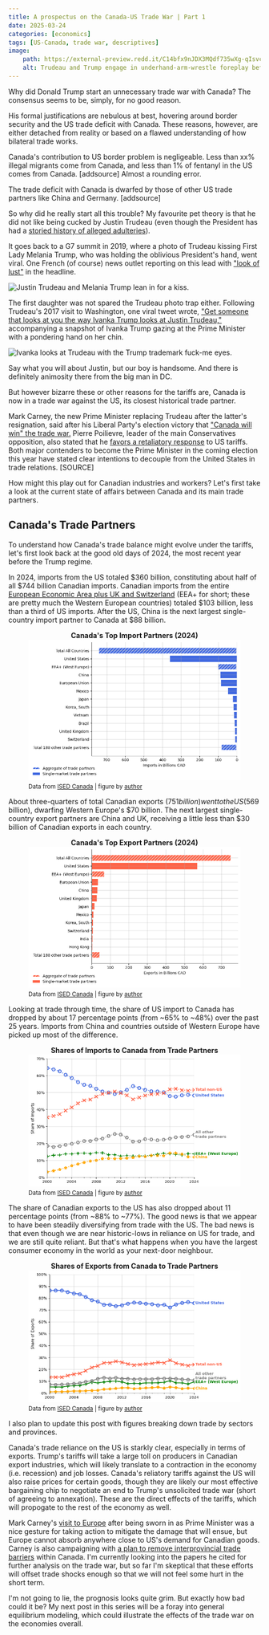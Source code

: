 ```yaml
---
title: A prospectus on the Canada-US Trade War | Part 1
date: 2025-03-24
categories: [economics]
tags: [US-Canada, trade war, descriptives]
image:
    path: https://external-preview.redd.it/C14bfx9nJDX3MQdf735wXg-qIsvc4gAjxjesPTgDq8E.jpg?width=1080&crop=smart&auto=webp&s=49af13c4bf2f90bb356db05ae3fbac80cf47831e
    alt: Trudeau and Trump engage in underhand-arm-wrestle foreplay before the trade war.
---
```


<!-- https://chirpy.cotes.page/posts/text-and-typography/ -->
<!-- https://github.com/cotes2020/jekyll-theme-chirpy/blob/master/_posts/2019-08-08-text-and-typography.md?plain=1#L102 -->

Why did Donald Trump start an unnecessary trade war with Canada? The consensus seems to be, simply, for no good reason.

His formal justifications are nebulous at best, hovering around border security and the US trade deficit with Canada. These reasons, however, are either detached from reality or based on a flawed understanding of how bilateral trade works.

Canada's contribution to US border problem is negligeable. Less than xx% illegal migrants come from Canada, and less than 1% of fentanyl in the US comes from Canada. [addsource] Almost a rounding error.

The trade deficit with Canada is dwarfed by those of other US trade partners like China and Germany. [addsource]

So why did he really start all this trouble? My favourite pet theory is that he did not like being cucked by Justin Trudeau (even though the President has had a [storied history of alleged adulteries](https://www.businessinsider.com/trump-melania-stormy-daniels-affairs-marriages-timeline-2018-3)).

It goes back to a G7 summit in 2019, where a photo of Trudeau kissing First Lady Melania Trump, who was holding the oblivious President's hand, went viral. One French (of course) news outlet reporting on this lead with ["look of lust"](https://www.france24.com/en/20190827-papers-indonesia-names-new-capital-borneo-israel-lebanon-melania-trudeau-g7-photo) in the headline.

![Justin Trudeau and Melania Trump lean in for a kiss.](https://github.com/user-attachments/assets/5d8a43b6-657d-483d-97ab-13966278c6e4)


The first daughter was not spared the Trudeau photo trap either. Following Trudeau's 2017 visit to Washington, one viral tweet wrote, ["Get someone that looks at you the way Ivanka Trump looks at Justin Trudeau,"](https://x.com/Phil_Lewis_/status/831280292379910144?t=EAPxWbPN6pyIdn-oeZOecQ&s=19) accompanying a snapshot of Ivanka Trump gazing at the Prime Minister with a pondering hand on her chin.

![Ivanka looks at Trudeau with the Trump trademark fuck-me eyes.](https://github.com/user-attachments/assets/4b67b532-9ce9-4f73-9ca3-a5631cd5c578)

Say what you will about Justin, but our boy is handsome. And there is definitely animosity there from the big man in DC.

But however bizarre these or other reasons for the tariffs are, Canada is now in a trade war against the US, its closest historical trade partner.

Mark Carney, the new Prime Minister replacing Trudeau after the latter's resignation, said after his Liberal Party's election victory that ["Canada will win" the trade war.](https://www.bbc.com/news/articles/c36wkg47z1po.amp) Pierre Poilievre, leader of the main Conservatives opposition, also stated that he [favors a retaliatory response](https://youtube.com/shorts/4ZP7V5cxKPs?si=hMU9ef43AnjcC4nY) to US tariffs. Both major contenders to become the Prime Minister in the coming election this year have stated clear intentions to decouple from the United States in trade relations. [SOURCE]

How might this play out for Canadian industries and workers? Let's first take a look at the current state of affairs between Canada and its main trade partners.

## Canada's Trade Partners

To understand how Canada's trade balance might evolve under the tariffs, let's first look back at the good old days of 2024, the most recent year before the Trump regime.

In 2024, imports from the US totaled $360 billion, constituting about half of all $744 billion Canadian imports. Canadian imports from the entire [European Economic Area plus UK and Switzerland](https://www.gov.uk/eu-eea) (EEA+ for short; these are pretty much the Western European countries) totaled $103 billion, less than a third of US imports. After the US, China is the next largest single-country import partner to Canada at $88 billion.

<figure>
    <figcaption align="center" style="font-size:16">
        <b>Canada's Top Import Partners (2024)</b>
    </figcaption>
    <img src='https://github.com/JackQCXie/CAtrade/blob/master/figures/03-import_partners.png?raw=true' alt=''/>
    <small>Data from <a href="https://ised-isde.canada.ca/site/trade-data-online/en">ISED Canada</a> | figure by <a href="https://github.com/jackQCXie/CAtrade">author</a></small>
</figure>

About three-quarters of total Canadian exports ($751 billion) went to the US ($569 billion), dwarfing Western Europe's $70 billion. The next largest single-country export partners are China and UK, receiving a little less than $30 billion of Canadian exports in each country.

<figure>
    <figcaption align="center" style="font-size:16">
        <b>Canada's Top Export Partners (2024)</b>
    </figcaption>
        <img src='https://github.com/JackQCXie/CAtrade/blob/master/figures/03-export_partners.png?raw=true' alt=''/>
    <small>Data from <a href="https://ised-isde.canada.ca/site/trade-data-online/en">ISED Canada</a> | figure by <a href="https://github.com/jackQCXie/CAtrade">author</a></small>
</figure>

Looking at trade through time, the share of US import to Canada has dropped by about 17 percentage points (from ~65% to ~48%) over the past 25 years. Imports from China and countries outside of Western Europe have picked up most of the difference.

<figure>
    <figcaption align="center" style="font-size:16">
        <b>Shares of Imports to Canada from Trade Partners</b>
    </figcaption>
        <img src='https://github.com/JackQCXie/CAtrade/blob/master/figures/03-importshare.png?raw=true' alt=''/>
    <small>Data from <a href="https://ised-isde.canada.ca/site/trade-data-online/en">ISED Canada</a> | figure by <a href="https://github.com/jackQCXie/CAtrade">author</a></small>
</figure>

The share of Canadian exports to the US has also dropped about 11 percentage points (from ~88% to ~77%). The good news is that we appear to have been steadily diversifying from trade with the US. The bad news is that even though we are near historic-lows in reliance on US for trade, and we are still quite reliant. But that's what happens when you have the largest consumer economy in the world as your next-door neighbour.

<figure>
    <figcaption align="center" style="font-size:16">
        <b>Shares of Exports from Canada to Trade Partners</b>
    </figcaption>
        <img src='https://github.com/JackQCXie/CAtrade/blob/master/figures/03-exportshare.png?raw=true' alt=''/>
    <small>Data from <a href="https://ised-isde.canada.ca/site/trade-data-online/en">ISED Canada</a> | figure by <a href="https://github.com/jackQCXie/CAtrade">author</a></small>
</figure>

I also plan to update this post with figures breaking down trade by sectors and provinces.

Canada's trade reliance on the US is starkly clear, especially in terms of exports. Trump's tariffs will take a large toll on producers in Canadian export industries, which will likely translate to a contraction in the economy (i.e. recession) and job losses. Canada's reliatory tariffs against the US will also raise prices for certain goods, though they are likely our most effective bargaining chip to negotiate an end to Trump's unsolicited trade war (short of agreeing to annexation). These are the direct effects of the tariffs, which will propogate to the rest of the economy as well.

Mark Carney's [visit to Europe](https://www.nytimes.com/2025/03/17/world/canada/canada-trump-carney-europe.html) after being sworn in as Prime Minister was a nice gesture for taking action to mitigate the damage that will ensue, but Europe cannot absorb anywhere close to US's demand for Canadian goods. Carney is also campaigning with [a plan to remove interprovincial trade barriers](https://markcarney.ca/one-canadian-economy) within Canada. I'm currently looking into the papers he cited for further analysis on the trade war, but so far I'm skeptical that these efforts will offset trade shocks enough so that we will not feel some hurt in the short term.

I'm not going to lie, the prognosis looks quite grim. But exactly how bad could it be? My next post in this series will be a foray into general equilibrium modeling, which could illustrate the effects of the trade war on the economies overall.


<!-- 
<style>
figure{text-align: center; max-width: 45%; float:left; margin:0;padding: 1px;}
figure img{width: 100%;}
</style>

<div>
<figure>
    <figcaption align="center"><b>Canada's top 10 import partners (2024)</b></figcaption>
    <img src='https://github.com/JackQCXie/CAtrade/blob/master/figures/03-import_partners.png?raw=true' alt=''/>
</figure>
<figure>
    <figcaption align="center"><b>Canada's top 10 export partners (2024)</b></figcaption>
    <img src='https://github.com/JackQCXie/CAtrade/blob/master/figures/03-export_partners.png?raw=true' alt=''/>
</figure>
</div> -->

<!--
TODO:
* Descriptive figures of balance of payments by industry for Canada and main trade partners
* General equilibrium (SOE) model with tariffs
* DSGE (NOEM) model
-->